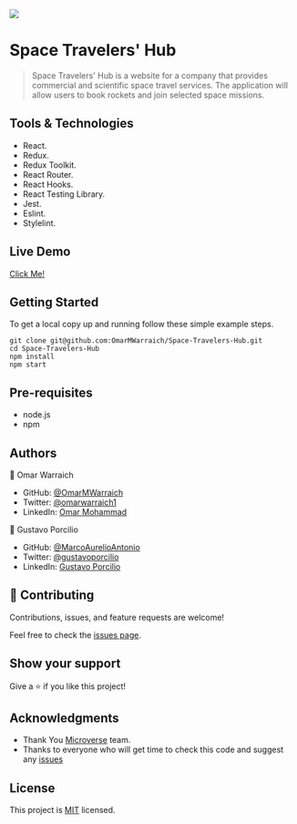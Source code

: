 ![](https://img.shields.io/badge/Microverse-blueviolet)

# Space Travelers' Hub

> Space Travelers' Hub is a website for a company that provides commercial and scientific space travel services. The application will allow users to book rockets and join selected space missions.

## Tools & Technologies

- React.
- Redux.
- Redux Toolkit.
- React Router.
- React Hooks.
- React Testing Library.
- Jest.
- Eslint.
- Stylelint.

## Live Demo 

[Click Me!](https://spacex-ova.netlify.app)

## Getting Started

To get a local copy up and running follow these simple example steps.

```
git clone git@github.com:OmarMWarraich/Space-Travelers-Hub.git
cd Space-Travelers-Hub
npm install
npm start
```

## Pre-requisites

- node.js
- npm

## Authors

👤 Omar Warraich

- GitHub: [@OmarMWarraich](https://github.com/OmarMWarraich)
- Twitter: [@omarwarraich1](https://twitter.com/@omarwarraich1)
- LinkedIn: [Omar Mohammad](https://www.linkedin.com/in/omar-mohammad-a9902847/)

👤 Gustavo Porcilio

- GitHub: [@MarcoAurelioAntonio](https://github.com/MarcoAurelioAntonio)
- Twitter: [@gustavoporcilio](https://twitter.com/gustavoporcilio)
- LinkedIn: [Gustavo Porcilio](https://www.linkedin.com/in/gustavo-porcilio-4496a223a/)


## 🤝 Contributing

Contributions, issues, and feature requests are welcome!

Feel free to check the [issues page](../../issues/).

## Show your support

Give a ⭐️ if you like this project!

## Acknowledgments

- Thank You [Microverse](www.microverse.org) team.
- Thanks to everyone who will get time to check this code and suggest any [issues](https://github.com/OmarMWarraich/Space-Travelers-Hub/issues)

## License

This project is [MIT](./MIT.md) licensed.
